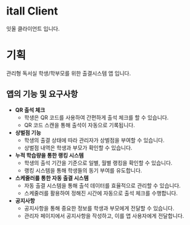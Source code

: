 # itall Client
잇올 클라이언트 입니다.

# 기획
관리형 독서실 학생/학부모를 위한 출결시스템 앱 입니다.

## 앱의 기능 및 요구사항

- **QR 출석 체크**
    - 학생은 QR 코드를 사용하여 간편하게 출석 체크를 할 수 있습니다.
    - QR 코드 스캔을 통해 출석이 자동으로 기록됩니다.
- **상벌점 기능**
    - 학생의 출결 상태에 따라 관리자가 상벌점을 부여할 수 있습니다.
    - 상벌점 내역은 학생과 부모가 확인할 수 있습니다.
- **누적 학습량을 통한 랭킹 시스템**
    - 학생의 출석 기간을 기준으로 일별, 월별 랭킹을 확인할 수 있습니다.
    - 랭킹 시스템을 통해 학생들의 동기 부여를 유도합니다.
- **스케줄러를 통한 자동 출결 시스템**
    - 자동 출결 시스템을 통해 출석 데이터를 효율적으로 관리할 수 있습니다.
    - 스케줄러를 활용하여 정해진 시간에 자동으로 출석 체크를 수행합니다.
- **공지사항**
    - 공지사항을 통해 중요한 정보를 학생과 부모에게 전달할 수 있습니다.
    - 관리자 페이지에서 공지사항을 작성하고, 이를 앱 사용자에게 전달합니다.
